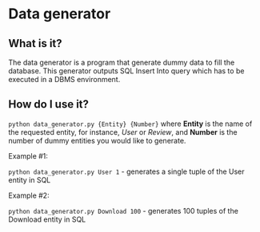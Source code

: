 # Data generator 

## What is it?

The data generator is a program that generate dummy data to fill the database. This generator outputs SQL Insert Into query which has to be executed in a DBMS environment.

## How do I use it?

`python data_generator.py {Entity} {Number}` where **Entity** is the name of the requested entity, for instance, *User* or *Review*, and **Number** is the number of dummy entities you would like to generate.

Example #1:

`python data_generator.py User 1` - generates a single tuple of the User entity in SQL

Example #2:

`python data_generator.py Download 100` - generates 100 tuples of the Download entity in SQL


